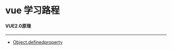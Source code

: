 # vue 学习路程

#### VUE2.0原理
---
* [Object.definedproperty](./vue2.0/vue_原理解析/Object.definedproperty/README.md)
